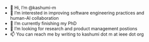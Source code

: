 - 👋 Hi, I’m @kashumi-m
- 👀 I’m interested in improving software engineering practices and human-AI collaboration
- 🌱 I’m currently finishing my PhD
- 💞️ I’m looking for research and product management postions
- 📫 You can reach me by writing to kashumi dot m at ieee dot org

<!---
kashumi-m/kashumi-m is a ✨ special ✨ repository because its `README.md` (this file) appears on your GitHub profile.
You can click the Preview link to take a look at your changes.
--->
